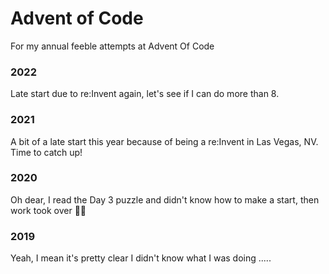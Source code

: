 # Advent of Code

For my annual feeble attempts at Advent Of Code

### 2022

Late start due to re:Invent again, let's see if I can do more than 8.

### 2021

A bit of a late start this year because of being a re:Invent in Las Vegas, NV. Time to catch up!

### 2020

Oh dear, I read the Day 3 puzzle and didn't know how to make a start, then work took over :man_facepalming:

### 2019

Yeah, I mean it's pretty clear I didn't know what I was doing .....
